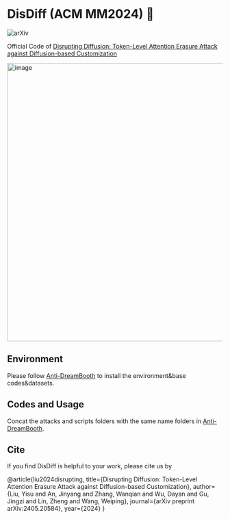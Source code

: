 # DisDiff  (ACM MM2024) 🌟

![arXiv](https://img.shields.io/badge/arxiv-2405.20584-brightgreen?style=flat&link=https%3A%2F%2Farxiv.org%2Fabs%2F2405.2058)

Official Code of [Disrupting Diffusion: Token-Level Attention Erasure Attack against Diffusion-based Customization](https://arxiv.org/abs/2405.20584)

<img src="https://github.com/user-attachments/assets/12a97d59-db3a-4ebc-8f96-855f0c371af4" alt="image" width="650" height="650"/>



## Environment
Please follow [Anti-DreamBooth](https://github.com/VinAIResearch/Anti-DreamBooth) to install the environment&base codes&datasets.

## Codes and Usage
Concat the attacks and scripts folders with the same name folders in [Anti-DreamBooth](https://github.com/VinAIResearch/Anti-DreamBooth).


## Cite
If you find DisDiff is helpful to your work, please cite us by


@article{liu2024disrupting,
  title={Disrupting Diffusion: Token-Level Attention Erasure Attack against Diffusion-based Customization},
  author={Liu, Yisu and An, Jinyang and Zhang, Wanqian and Wu, Dayan and Gu, Jingzi and Lin, Zheng and Wang, Weiping},
  journal={arXiv preprint arXiv:2405.20584},
  year={2024}
}
